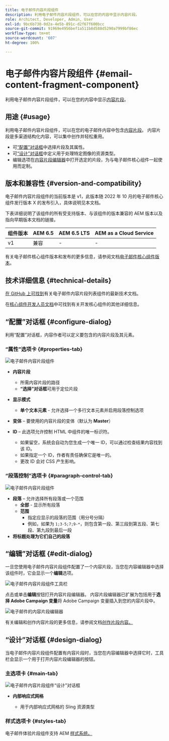 ```yaml
---
title: 电子邮件内容片段组件
description: 利用电子邮件内容片段组件，可以在您的内容中显示内容片段。
role: Architect, Developer, Admin, User
exl-id: 9bc6b730-0d2a-4e5b-891c-d2f67f600bcc
source-git-commit: 91969e4956bef1a511b8d588d5290a7999bf86ec
workflow-type: tm+mt
source-wordcount: '607'
ht-degree: 100%

---
```



# 电子邮件内容片段组件 {#email-content-fragment-component}

利用电子邮件内容片段组件，可以在您的内容中显示[内容片段](https://experienceleague.adobe.com/docs/experience-manager-cloud-service/assets/content-fragments/content-fragments.html)。

## 用途 {#usage}

利用电子邮件内容片段组件，可以在您的电子邮件内容中包含[内容片段](https://experienceleague.adobe.com/docs/experience-manager-cloud-service/assets/content-fragments/content-fragments.html)。 内容片段是多渠道结构化内容，可以集中创作并轻松重用。

* 可[“配置”对话框](#configure-dialog)中选择片段及其属性。
* 可[“设计”对话框](#design-dialog)中定义用于处理特定图像的资源类型。
* 编辑选项在[内容片段编辑器](#edit-dialog)中打开选定的片段，为与电子邮件核心组件一起使用而定制。

## 版本和兼容性 {#version-and-compatibility}

电子邮件内容片段组件的当前版本是 v1，此版本随 2022 年 10 月的电子邮件核心组件发行版本 X 的发布引入，具体说明见本文档。

下表详细说明了该组件的所有受支持版本、与该组件的版本兼容的 AEM 版本以及指向早期版本文档的链接。

| 组件版本 | AEM 6.5 | AEM 6.5 LTS | AEM as a Cloud Service |
|---|---|---|---|
| v1 | 兼容 | - | - |

有关电子邮件核心组件版本和发布的更多信息，请参阅文档[电子邮件核心组件版本](/help/email/versions.md)。

## 技术详细信息 {#technical-details}

[在 GitHub 上可找到](https://adobe.com/go/aem_cmp_tech_email_cf_v1_cn)有关电子邮件内容片段列表组件的最新技术文档。

在[核心组件开发人员文档](/help/developing/overview.md)中可找到有关开发核心组件的其他详细信息。

## “配置”对话框 {#configure-dialog}

利用“配置”对话框，内容作者可以定义要包含的内容片段及其元素。

### “属性”选项卡 {#properties-tab}

![电子邮件内容片段组件](/help/email/assets/email-content-fragment-edit-properties.png)

* **内容片段**

   * 所需内容片段的路径
   * **“选择”对话框**&#x200B;可用于定位片段

* **显示模式**
   * **单个文本元素** - 允许选择一个多行文本元素并启用段落控制选项
* **变体** – 要使用的内容片段的变体（默认为 **Master**）

* **ID** – 此选项允许控制 HTML 中组件的唯一标识符。
   * 如果留空，系统会自动为您生成一个唯一 ID，可以通过检查结果内容找到该 ID。
   * 如果指定一个 ID，作者有责任确保它是唯一的。
   * 更改 ID 会对 CSS 产生影响。

### “段落控制”选项卡 {#paragraph-control-tab}

![电子邮件内容片段组件](/help/assets/content-fragment-edit-paragraph.png)

* **段落** – 允许选择所有段落或一个范围
   * **全部** - 显示所有段落
   * **范围**
      * 指定应显示的段落的范围（用分号分隔）
      * 例如，如果为 `1;3-5;7;9-*`，则包含第一段、第三段到第五段、第七段、第九段到最后一段
* **将标题处理为它们自己的段落**

## “编辑”对话框 {#edit-dialog}

一旦您使用电子邮件内容片段组件配置了一个内容片段，当您在内容编辑器中选择该组件时，它会显示一个&#x200B;**编辑**&#x200B;选项。

![电子邮件内容片段组件工具栏](/help/email/assets/email-content-fragment-edit-toolbar.png)

点击或单击&#x200B;**编辑**&#x200B;按钮打开内容片段编辑器。 内容片段编辑器已扩展为包括用于&#x200B;**选择 Adobe Campaign 变量**&#x200B;将 Adobe Campaign 变量插入到您的内容片段中。

![电子邮件的内容片段编辑器](/help/email/assets/email-content-fragment-editor.png)

有关编辑和创作内容片段的更多信息，请参阅文档[创作片段内容。](https://experienceleague.adobe.com/docs/experience-manager-cloud-service/content/assets/content-fragments/content-fragments-variations.html)

## “设计”对话框 {#design-dialog}

当电子邮件内容片段组件配置有内容片段时，当您在内容编辑器中选择它时，工具栏会显示一个用于打开内容片段编辑器的按钮。


### 主选项卡 {#main-tab}

![电子邮件内容片段组件“设计”对话框](/help/email/assets/email-content-fragment-design.png)

* **内部响应式网格**

   * 用于内部响应式网格的 Sling 资源类型

### 样式选项卡 {#styles-tab}

电子邮件体验片段组件支持 AEM [样式系统。](/help/get-started/authoring.md#component-styling)
